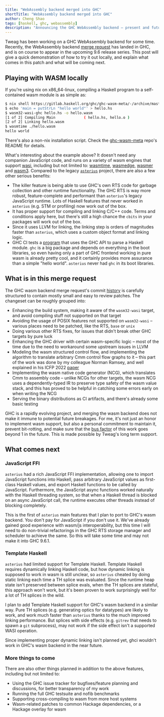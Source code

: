 ```yaml
---
title: "WebAssembly backend merged into GHC"
shortTitle: "WebAssembly backend merged into GHC"
author: Cheng Shao
tags: [haskell, ghc, webassembly]
description: "Announcing the GHC WebAssembly backend – present and future"
---
```


Tweag has been working on a GHC WebAssembly backend for some time.
Recently, the WebAssembly backend [merge request][wasm-mr] has landed
in GHC, and is on course to appear in the upcoming 9.6 release series.
This post will give a quick demonstration of how to try it out
locally, and explain what comes in this patch and what will be coming next.

## Playing with WASM locally

If you're using nix on x86_64-linux, compiling a Haskell program to a
self-contained wasm module is as simple as:

```sh
$ nix shell https://gitlab.haskell.org/ghc/ghc-wasm-meta/-/archive/master/ghc-wasm-meta-master.tar.gz
$ echo 'main = putStrLn "hello world"' > hello.hs
$ wasm32-wasi-ghc hello.hs -o hello.wasm
[1 of 2] Compiling Main             ( hello.hs, hello.o )
[2 of 2] Linking hello.wasm
$ wasmtime ./hello.wasm
hello world
```

There's also a non-nix installation script. Check the [ghc-wasm-meta]
repo's README for details.

What's interesting about the example above? It doesn't need any
companion JavaScript code, and runs on a variety of wasm engines that
support [wasi], including but not limited to: [wasmtime], [wasmedge],
[wasmer] and [wasm3]. Compared to the legacy [`asterius`][asterius]
project, there are also a few other serious benefits:

- The killer feature is being able to use GHC's own RTS code for garbage
  collection and other runtime functionality. The GHC RTS is way more
  robust, feature-complete and performant than `asterius`'s legacy
  JavaScript runtime. Lots of Haskell features that never worked in
  `asterius` (e.g. STM or profiling) now work out of the box.
- It has proper support for compiling and linking C/C++ code. Terms
  and conditions apply here, but there's still a high chance the
  `cbits` in your packages will work out of the box.
- Since it uses LLVM for linking, the linking step is orders of
  magnitudes faster than `asterius`, which uses a custom
  object format and linking logic.
- GHC CI tests a [program][ghc-hello] that uses the GHC API to parse a
  Haskell module. `ghc` is a big package and depends on everything in
  the boot libraries, so even having only a part of GHC frontend
  working in pure wasm is already pretty cool, and it certainly
  provides more assurance than a simple "hello world". `asterius`
  never had `ghc` in its boot libraries.

## What is in this merge request

The GHC wasm backend merge request's commit [history][wasm-mr-history]
is carefully structured to contain mostly small and easy to review
patches. The changeset can be roughly grouped into:

- Enhancing the build system, making it aware of the `wasm32-wasi`
  target, and avoid compiling stuff not supported on that target
- Avoiding the usage of POSIX features not supported on `wasm32-wasi` – various places need to be patched, like the RTS, `base` or `unix`
- Doing various other RTS fixes, for issues that didn't break other
  GHC targets by pure luck
- Enhancing the GHC driver with certain wasm-specific logic – most of
  the time due to the need to workaround some upstream issues in LLVM
- Modeling the wasm structured control flow, and implementing the
  algorithm to translate arbitrary Cmm control flow graphs to it – this
  part of the work was done by my colleague Norman Ramsey, and well explained
  in his ICFP 2022 [paper][relooper-paper]
- Implementing the wasm native code generator (NCG), which translates Cmm to
  assembly code – unlike NCGs for other targets, the wasm NCG uses a
  dependently-typed IR to preserve type safety of the wasm value
  stack, and this has proved to be helpful in catching some errors
  early on when writing the NCG
- Serving the binary distributions as CI artifacts, and there's
  already some basic testing

GHC is a rapidly evolving project, and merging the wasm backend does not
make it immune to potential future breakages. For me, it's not just an
honor to implement wasm support, but also a personal commitment to
maintain it, prevent bit-rotting, and make sure that the [bus
factor][bus-factor] of this work goes beyond 1 in the future. This is made possible
by Tweag's long term support.

## What comes next

### JavaScript FFI

`asterius` had a rich JavaScript FFI implementation, allowing one to
import JavaScript functions into Haskell, pass arbitrary JavaScript
values as first-class Haskell values, and export Haskell functions to
be called by JavaScript. Furthermore, the JavaScript async functions
worked naturally with the Haskell threading system, so that when a Haskell
thread is blocked on an async JavaScript call, the runtime executes
other threads instead of blocking completely.

This is the first of `asterius` main features that I plan to port to
GHC's wasm backend. You don't pay for JavaScript if you don't use it.
We've already gained good experience with wasm/js interoperability,
but this time I will need to do non-trivial refactorings in the GHC
RTS storage manager and scheduler to achieve the same. So this will
take some time and may not make it into GHC 9.6.1.

### Template Haskell

`asterius` had limited support for Template Haskell. Template Haskell
requires dynamically linking Haskell code, but how dynamic linking is
supposed to work in wasm is still unclear, so `asterius` cheated by
doing static linking each time a TH splice was evaluated. Since the
runtime heap state isn't preserved between splice evals, when the TH
splices are stateful, this approach won't work, but it's been proven
to work surprisingly well for a lot of TH splices in the wild.

I plan to add Template Haskell support for GHC's wasm backend in a
similar way. Pure TH splices (e.g. generating optics for datatypes)
are likely to work, and work much faster than `asterius` thanks to the much
improved linking performance. But splices with side effects (e.g.
`gitrev` that needs to spawn a `git` subprocess), may not work if
the side effect isn't a supported WASI operation.

Since implementing proper dynamic linking isn't planned yet, ghci
wouldn't work in GHC's wasm backend in the near future.

### More things to come

There are also other things planned in addition to the above features,
including but not limited to:

- Using the GHC issue tracker for bugfixes/feature planning and
  discussions, for better transparency of my work
- Running the full GHC testsuite and nofib benchmarks
- Supporting cross-compiling to wasm from more host systems
- Wasm-related patches to common Hackage dependencies, or a Hackage
  overlay for wasm

[asterius]: https://github.com/tweag/asterius
[bus-factor]: https://en.wikipedia.org/wiki/Bus_factor
[ghc-hello]: https://gitlab.haskell.org/ghc/ghc/-/blob/master/.gitlab/hello.hs
[ghc-wasm-meta]: https://gitlab.haskell.org/ghc/ghc-wasm-meta
[relooper-paper]: https://dl.acm.org/doi/10.1145/3547621
[wasi]: https://github.com/WebAssembly/WASI
[wasmedge]: https://wasmedge.org
[wasmer]: https://wasmer.io
[wasmtime]: https://wasmtime.dev
[wasm-mr]: https://gitlab.haskell.org/ghc/ghc/-/merge_requests/9204
[wasm-mr-history]: https://gitlab.haskell.org/ghc/ghc/-/merge_requests/9204/commits
[wasm3]: https://github.com/wasm3/wasm3
